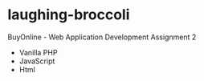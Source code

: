 # laughing-broccoli
BuyOnline - Web Application Development Assignment 2

-   Vanilla PHP
-   JavaScript
-   Html
